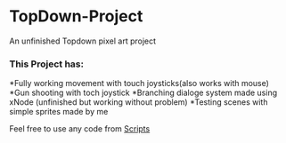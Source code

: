 # TopDown-Project
An unfinished Topdown pixel art project
### This Project has:
*Fully working movement with touch joysticks(also works with mouse) 
*Gun shooting with toch joystick
*Branching dialoge system made using xNode (unfinished but working without problem)
*Testing scenes with simple sprites made by me

Feel free to use any code from [Scripts](https://github.com/Mute06/TopDown-Project/tree/main/Top%20Down%20Game/Assets/Scripts)

